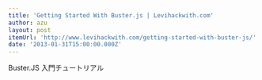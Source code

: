 ```yaml
---
title: 'Getting Started With Buster.js | Levihackwith.com'
author: azu
layout: post
itemUrl: 'http://www.levihackwith.com/getting-started-with-buster-js/'
date: '2013-01-31T15:00:00.000Z'
---
```

Buster.JS 入門チュートリアル

